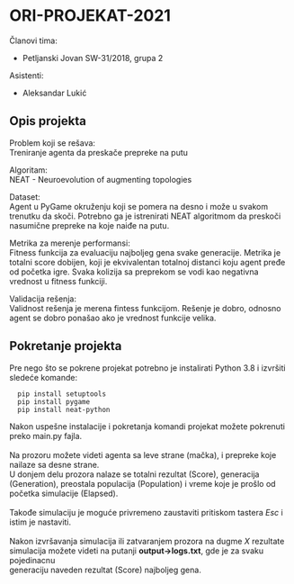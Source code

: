 # ORI-PROJEKAT-2021

Članovi tima:
* Petljanski Jovan SW-31/2018, grupa 2

Asistenti:
* Aleksandar Lukić

## Opis projekta

Problem koji se rešava:<br/>
Treniranje agenta da preskače prepreke na putu

Algoritam:<br/>
NEAT - Neuroevolution of augmenting topologies

Dataset:<br/>
Agent u PyGame okruženju koji se pomera na desno i može u svakom trenutku da skoči. Potrebno ga je istrenirati NEAT algoritmom da preskoči nasumične prepreke na koje naiđe na putu.

Metrika za merenje performansi:<br/>
Fitness funkcija za evaluaciju najboljeg gena svake generacije. Metrika je totalni score dobijen, koji je ekvivalentan totalnoj distanci koju agent pređe od početka igre. Svaka kolizija sa preprekom se vodi kao negativna vrednost u fitness funkciji.

Validacija rešenja:<br/>
Validnost rešenja je merena fintess funkcijom. Rešenje je dobro, odnosno agent se dobro ponašao ako je vrednost funkcije velika.

## Pokretanje projekta

Pre nego što se pokrene projekat potrebno je instalirati Python 3.8 i izvršiti sledeće komande:<br/>
```
  pip install setuptools
  pip install pygame
  pip install neat-python
```
Nakon uspešne instalacije i pokretanja komandi projekat možete pokrenuti preko main.py fajla.<br/>
<br/>
Na prozoru možete videti agenta sa leve strane (mačka), i prepreke koje nailaze sa desne strane.<br/>
U donjem delu prozora nalaze se totalni rezultat (Score), generacija (Generation), preostala populacija (Population) i vreme koje je prošlo od početka simulacije (Elapsed).<br/>
<br/>
Takođe simulaciju je moguće privremeno zaustaviti pritiskom tastera *Esc* i istim je nastaviti.<br/>
<br/>
Nakon izvršavanja simulacija ili zatvaranjem prozora na dugme *X* rezultate simulacija možete videti na putanji **output->logs.txt**, gde je za svaku pojedinacnu<br/>
generaciju naveden rezultat (Score) najboljeg gena.
